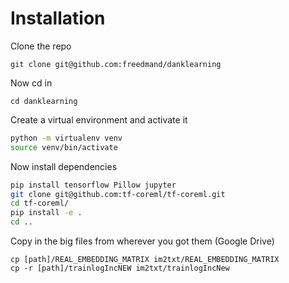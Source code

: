 # Installation

Clone the repo

`git clone git@github.com:freedmand/danklearning`

Now cd in

`cd danklearning`

Create a virtual environment and activate it

```bash
python -m virtualenv venv
source venv/bin/activate
```

Now install dependencies

```bash
pip install tensorflow Pillow jupyter
git clone git@github.com:tf-coreml/tf-coreml.git
cd tf-coreml/
pip install -e .
cd ..
```

Copy in the big files from wherever you got them (Google Drive)

```
cp [path]/REAL_EMBEDDING_MATRIX im2txt/REAL_EMBEDDING_MATRIX
cp -r [path]/trainlogIncNEW im2txt/trainlogIncNew
```
